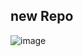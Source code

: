 ## new Repo
![image](https://github.com/Vivekkumar-Tiwari/Dialog_Box/assets/158731018/7b19a545-0563-4bb2-8afb-14b4473c2157)


